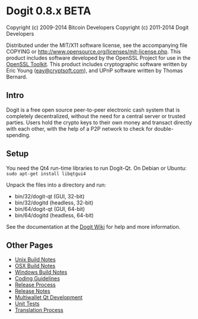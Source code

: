 Dogit 0.8.x BETA
====================

Copyright (c) 2009-2014 Bitcoin Developers
Copyright (c) 2011-2014 Dogit Developers

Distributed under the MIT/X11 software license, see the accompanying
file COPYING or http://www.opensource.org/licenses/mit-license.php.
This product includes software developed by the OpenSSL Project for use in the [OpenSSL Toolkit](http://www.openssl.org/). This product includes
cryptographic software written by Eric Young ([eay@cryptsoft.com](mailto:eay@cryptsoft.com)), and UPnP software written by Thomas Bernard.


Intro
---------------------
Dogit is a free open source peer-to-peer electronic cash system that is
completely decentralized, without the need for a central server or trusted
parties.  Users hold the crypto keys to their own money and transact directly
with each other, with the help of a P2P network to check for double-spending.


Setup
---------------------
You need the Qt4 run-time libraries to run Dogit-Qt. On Debian or Ubuntu:
	`sudo apt-get install libqtgui4`

Unpack the files into a directory and run:

- bin/32/dogit-qt (GUI, 32-bit)
- bin/32/dogitd (headless, 32-bit)
- bin/64/dogit-qt (GUI, 64-bit)
- bin/64/dogitd (headless, 64-bit)

See the documentation at the [Dogit Wiki](http://dogit.info)
for help and more information.


Other Pages
---------------------
- [Unix Build Notes](build-unix.md)
- [OSX Build Notes](build-osx.md)
- [Windows Build Notes](build-msw.md)
- [Coding Guidelines](coding.md)
- [Release Process](release-process.md)
- [Release Notes](release-notes.md)
- [Multiwallet Qt Development](multiwallet-qt.md)
- [Unit Tests](unit-tests.md)
- [Translation Process](translation_process.md)
